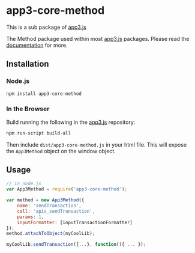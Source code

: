# app3-core-method

This is a sub package of [app3.js][repo]

The Method package used within most [app3.js][repo] packages.
Please read the [documentation][docs] for more.

## Installation

### Node.js

```bash
npm install app3-core-method
```

### In the Browser

Build running the following in the [app3.js][repo] repository:

```bash
npm run-script build-all
```

Then include `dist/app3-core-method.js` in your html file.
This will expose the `App3Method` object on the window object.


## Usage

```js
// in node.js
var App3Method = require('app3-core-method');

var method = new App3Method({
    name: 'sendTransaction',
    call: 'apis_sendTransaction',
    params: 1,
    inputFormatter: [inputTransactionFormatter]
});
method.attachToObject(myCoolLib);

myCoolLib.sendTransaction({...}, function(){ ... });
```


[docs]: https://app3js.readthedocs.io/en/latest
[repo]: https://github.com/APIS-Platform/app3.js


